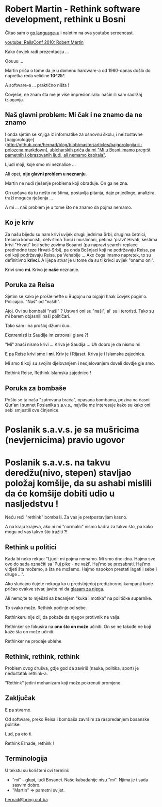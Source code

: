 # Robert Martin - Rethink software development, rethink u Bosni

Čitao sam o [go language-u](http://golang.org/) i naletim na ova youtube screencast.

[youtube: RailsConf 2010: Robert Martin](http://www.youtube.com/watch?v=mslMLp5bQD0)

Kako čovjek radi prezentaciju ...

Oouuu ...

Martin priča o tome da je u domenu hardware-a od 1960-danas došlo do napretka reda veličine **10^25***. 

A software-a ... praktično ništa !

Čovječe, ne znam šta me je više impresioniralo: način ili sam sadržaj izlaganja.

## Naš glavni problem: Mi čak i ne znamo da ne znamo
 
I onda sjetim se knjiga iz informatike za osnovnu školu, i neizostavne [bajgorologije](http://github.com/hernad/blog/blob/master/articles/bajgorologija-ii-polozena.markdown], [ubleharskih priča da mi "Mi u Bosni imamo pregršt pametnih i obrazovanih ljudi, ali nemamo kapitala"](http://github.com/hernad/blog/blob/master/articles/glup-lud-bahat-20100605.markdown).

Ljudi moji, koje smo mi neznalice ...

Ali opet, **nije glavni problem u neznanju**. 

Martin ne nudi rješenje problema koji obrađuje. On ga ne zna.   

On uočava da tu nešto ne štima, postavlja pitanja, daje prijedloge, analizira, traži moguća rješenja ... 

A mi ... naš problem je u tome što ne znamo da pojma nemamo. 

## Ko je kriv

Za našu bijedu su nam krivi uvijek drugi: jednima Srbi, drugima četnici, trećima komunisti, četvrtima Turci i muslimani, petima 'pravi' Hrvati, šestima krivi "Hrvati" koji sebe zovima Bosanci (pa napravi search-replace predhodne teze Hrvati-Srbi), pa onda Bošnjaci koji ne podržavaju Reisa, pa oni koji podržavaju Reisa, pa Vehabije ... Ako čega imamo napretek, to su definitivno **krivci**. A lijepa stvar je u tome da su ti krivci uvijek "onamo oni".

Krivi smo **mi**. Krivo je  **naše** neznanje.

## Poruka za Reisa

Sjetim se kako je prošle hefte u Bugojnu na bigajri haak čovjek pogin'o. Policajac. "Naš" od "naših".

Ajoj. Ovi su bombaši "naši" ? Ustvari oni su "naši", al' su i teroristi. Tako su mi barem objasnili naši političari. 

Tako sam i na prošloj džumi čuo.

Ekstremisti iz Saudije im zatrovali glave ?! 

"Mi" znači nismo krivi ... Kriva je Saudija ... Uh dobro je da nismo mi. 

E pa Reise krivi smo i **mi**. Kriv je i Rijaset. Kriva je i Islamska zajednica. 

Mi smo ti koji su svojim djelovanjem i nedjelovanjem doveli dovdje gje smo.

Rethink Reise, Rethink Islamska zajednico !

## Poruka za bombaše 

Pošto se ta naša "zatrovana braća", opasana bombama, poziva na časni Qur'an i sunnet Poslanika s.a.v.s., najviše me interesuje kako su kako oni sebi smjestili ove činjenice:

# Poslanik s.a.v.s. je sa mušricima (nevjernicima) pravio ugovor
# Poslanik s.a.v.s. na takvu deredžu(nivo, stepen) stavljao položaj komšije, da su ashabi mislili da će komšije dobiti udio u nasljedstvu !

Neću reći "rethink" bombaši. Za vas je pretpostavljam kasno.

A na kraju krajeva, ako ni mi "normalni" nismo kadra za takvo što, pa kako mogu od vas takvo što tražiti ?!


## Rethink u politici

Kada bi neko rekao: "Ljudi: mi pojma nemamo. Mi smo dno-dna. Hajmo sve ovo do sada označiti sa 'Puj pike - ne važi'. Haj'mo se presabrati. Haj'mo vidjeti šta možemo, a šta ne možemo. Hajmo napokon prestati lagati i sebe i druge ...".


Ako slučajno čujete nekoga ko u predstojećoj predizbornoj kampanji bude pričao ovakve stvar, javite mi da [glasam za njega](http://github.com/hernad/blog/blob/master/articles/evo-i-politike-20100621.markdown).

Ali nemojte to mješati sa bacanjem "kuka i motika" na političke suparnike. 

To svako može. Rethink počinje od sebe. 

Rethinkeru nije cilj da pokaže da njegov protivnik ne valja.

Rethinker se fokusira na **ono što on može** učiniti. On se ne takođe ne boji kaže šta on može učiniti.

Rethinker ne prodaje ublehe. 


## Rethink, rethink, rethink

Problem ovog drušva, gdje god da zaviriš (nauka, politika, sport) je nedostatak rethink-a.

"Rethink" jedini mehanizam koji može pokrenuti promjene.


## Zaključak

E pa stvarno. 

Od software, preko Reisa i bombaša završim za raspredanjem bosanske politike.

Lud, pa eto ti. 

Rethink Ernade, rethink !


## Terminologija

U tekstu su korišteni ovi termini:

* "mi" - glupi, ludi Bosanci. Naše kabadahije nisu "mi". Njima je i sada sasvim dobro. 
* "Martin" => pametni svijet. 

hernad@bring.out.ba
